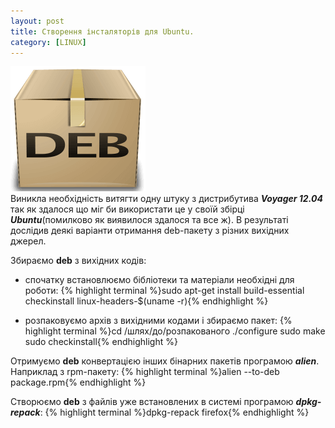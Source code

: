 ```yaml
---
layout: post
title: Створення інсталяторів для Ubuntu.
category: [LINUX]
---
```

![deb logo](/media/deb.png?style=head)  
Виникла необхідність витягти одну штуку з дистрибутива ***Voyager 12.04*** так як здалося що міг би використати це у своїй збірці ***Ubuntu***(помилково як виявилося здалося та все ж). В результаті дослідив деякі варіанти отримання deb-пакету з різних вихідних джерел.<!--more-->

Збираємо **deb** з вихідних кодів:
- cпочатку встановлюємо бібліотеки та матеріали необхідні для роботи:
    {% highlight terminal %}sudo apt-get install build-essential checkinstall linux-headers-$(uname -r){% endhighlight %}

- розпаковуємо архів з вихідними кодами і збираємо пакет:
    {% highlight terminal %}cd /шлях/до/розпакованого
./configure
sudo make
sudo checkinstall{% endhighlight %}

Отримуємо **deb** конвертацією інших бінарних пакетів програмою ***alien***. Наприклад з rpm-пакету:
    {% highlight terminal %}alien --to-deb package.rpm{% endhighlight %}

Створюємо **deb** з файлів уже встановлених в системі програмою ***dpkg-repack***:
    {% highlight terminal %}dpkg-repack firefox{% endhighlight %}
